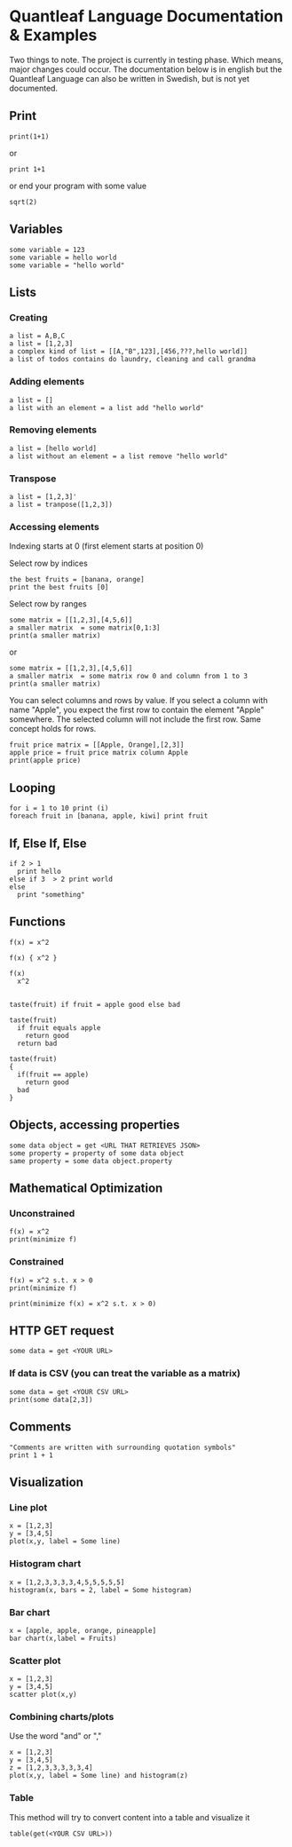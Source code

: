 # Quantleaf Language Documentation & Examples
Two things to note. The project is currently in testing phase. Which means, major changes could occur. 
The documentation below is in english but the Quantleaf Language can also be written in Swedish, but is not yet documented.


## Print
```
print(1+1)
```

or 

```
print 1+1
```

or end your program with some value

```
sqrt(2)
```

## Variables
```
some variable = 123
some variable = hello world
some variable = "hello world"
```

## Lists
### Creating
```
a list = A,B,C
a list = [1,2,3]
a complex kind of list = [[A,"B",123],[456,???,hello world]]
a list of todos contains do laundry, cleaning and call grandma
```
### Adding elements

```
a list = [] 
a list with an element = a list add "hello world"
```
### Removing elements

```
a list = [hello world] 
a list without an element = a list remove "hello world"
```

### Transpose 
```
a list = [1,2,3]'
a list = tranpose([1,2,3])
```

### Accessing elements

Indexing starts at 0 (first element starts at position 0)


Select row by indices
```
the best fruits = [banana, orange]
print the best fruits [0]
```


Select row by ranges
```
some matrix = [[1,2,3],[4,5,6]]
a smaller matrix  = some matrix[0,1:3]
print(a smaller matrix)
```
or 
```
some matrix = [[1,2,3],[4,5,6]]
a smaller matrix  = some matrix row 0 and column from 1 to 3
print(a smaller matrix)
```


You can select columns and rows by value. If you select a column with name "Apple", you expect the first row to contain the element "Apple" somewhere. The selected column will not include the first row. Same concept holds for rows. 
```
fruit price matrix = [[Apple, Orange],[2,3]]
apple price = fruit price matrix column Apple
print(apple price)
```



## Looping

```
for i = 1 to 10 print (i)
foreach fruit in [banana, apple, kiwi] print fruit
```

## If, Else If, Else
```
if 2 > 1
  print hello
else if 3  > 2 print world
else
  print "something"
```

## Functions
```
f(x) = x^2

f(x) { x^2 }

f(x)
  x^2


taste(fruit) if fruit = apple good else bad

taste(fruit)
  if fruit equals apple
    return good
  return bad
  
taste(fruit)
{
  if(fruit == apple)
    return good
  bad
}
```

## Objects, accessing properties
```
some data object = get <URL THAT RETRIEVES JSON>
some property = property of some data object
same property = some data object.property
```
## Mathematical Optimization
### Unconstrained
```
f(x) = x^2 
print(minimize f)
```
### Constrained
```
f(x) = x^2 s.t. x > 0
print(minimize f)
```

```
print(minimize f(x) = x^2 s.t. x > 0)
```

## HTTP GET request
```
some data = get <YOUR URL>
```

### If data is CSV (you can treat the variable as a matrix)
```
some data = get <YOUR CSV URL>
print(some data[2,3])
```

## Comments
```
"Comments are written with surrounding quotation symbols"
print 1 + 1
```

## Visualization
### Line plot
```
x = [1,2,3]
y = [3,4,5]
plot(x,y, label = Some line)
```
### Histogram chart
```
x = [1,2,3,3,3,3,4,5,5,5,5,5]
histogram(x, bars = 2, label = Some histogram)
```

### Bar chart
```
x = [apple, apple, orange, pineapple]
bar chart(x,label = Fruits)
```

### Scatter plot
```
x = [1,2,3]
y = [3,4,5]
scatter plot(x,y)
```

### Combining charts/plots
Use the word "and" or ","
```
x = [1,2,3]
y = [3,4,5]
z = [1,2,3,3,3,3,3,4]
plot(x,y, label = Some line) and histogram(z)
```


### Table
This method will try to convert content into a table and visualize it
```
table(get(<YOUR CSV URL>))
```


